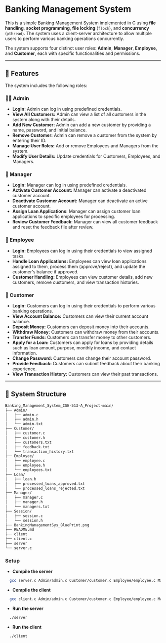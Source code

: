 # Banking Management System

This is a simple Banking Management System implemented in C using **file handling**, **socket programming**, **file locking** (`flock`), and **concurrency** (`pthread`). The system uses a client-server architecture to allow multiple users to perform various banking operations concurrently.

The system supports four distinct user roles: **Admin**, **Manager**, **Employee**, and **Customer**, each with specific functionalities and permissions.

---

## 🚀 Features

The system includes the following roles:

### 🧑‍💼 Admin

- **Login:** Admin can log in using predefined credentials.
- **View All Customers:** Admin can view a list of all customers in the system along with their details.
- **Add New Customer:** Admin can add a new customer by providing a name, password, and initial balance.
- **Remove Customer:** Admin can remove a customer from the system by entering their ID.
- **Manage User Roles:** Add or remove Employees and Managers from the system.
- **Modify User Details:** Update credentials for Customers, Employees, and Managers.

### 👔 Manager

- **Login:** Manager can log in using predefined credentials.
- **Activate Customer Account:** Manager can activate a deactivated customer account.
- **Deactivate Customer Account:** Manager can deactivate an active customer account.
- **Assign Loan Applications:** Manager can assign customer loan applications to specific employees for processing.
- **Review Customer Feedback:** Manager can view all customer feedback and reset the feedback file after review.

### 👷 Employee

- **Login:** Employees can log in using their credentials to view assigned tasks.
- **Handle Loan Applications:** Employees can view loan applications assigned to them, process them (approve/reject), and update the customer's balance if approved.
- **Customer Handling:** Employees can view customer details, add new customers, remove customers, and view transaction histories.

### 👤 Customer

- **Login:** Customers can log in using their credentials to perform various banking operations.
- **View Account Balance:** Customers can view their current account balance.
- **Deposit Money:** Customers can deposit money into their accounts.
- **Withdraw Money:** Customers can withdraw money from their accounts.
- **Transfer Funds:** Customers can transfer money to other customers.
- **Apply for a Loan:** Customers can apply for loans by providing details such as loan amount, purpose, monthly income, and contact information.
- **Change Password:** Customers can change their account password.
- **Provide Feedback:** Customers can submit feedback about their banking experience.
- **View Transaction History:** Customers can view their past transactions.

---

## 📂 System Structure

```bash
Banking_Management_System_CSE-513-A_Project-main/
├── Admin/
│   ├── admin.c
│   ├── admin.h
│   └── admin.txt
├── Customer/
│   ├── customer.c
│   ├── customer.h
│   ├── customers.txt
│   ├── feedback.txt
│   └── transaction_history.txt
├── Employee/
│   ├── employee.c
│   ├── employee.h
│   └── employees.txt
├── Loan/
│   ├── loan.h
│   ├── processed_loans_approved.txt
│   └── processed_loans_rejected.txt
├── Manager/
│   ├── manager.c
│   ├── manager.h
│   └── managers.txt
├── Session/
│   ├── session.c
│   └── session.h
├── BankingManagementSys_BluePrint.png
├── README.md
├── client
├── client.c
├── server
└── server.c
```

### Setup

- **Compile the server**

```bash
  gcc server.c Admin/admin.c Customer/customer.c Employee/employee.c Manager/manager.c Session/session.c -o server -lpthread
```

- **Compile the client**

```bash
  gcc client.c Admin/admin.c Customer/customer.c Employee/employee.c Manager/manager.c Session/session.c -o client -lpthread
```

- **Run the server**

```bash
  ./server
```

- **Run the client**

```bash
  ./client
```
